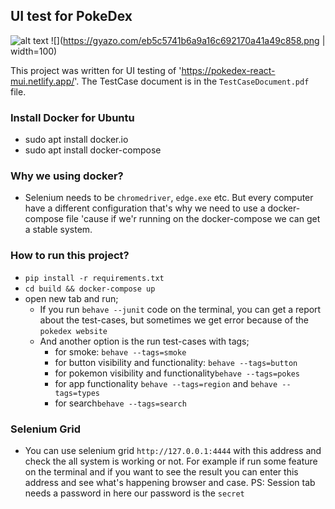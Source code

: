 ## UI test for PokeDex

![alt text](https://www.freeiconspng.com/uploads/pikachu-png-transparent-0.png)
![](https://gyazo.com/eb5c5741b6a9a16c692170a41a49c858.png | width=100)

This project was written for UI testing of 'https://pokedex-react-mui.netlify.app/'. The TestCase document is in the `TestCaseDocument.pdf` file.
### Install Docker for Ubuntu 
 - sudo apt install docker.io
 - sudo apt install docker-compose
 
### Why we using docker?
- Selenium needs to be `chromedriver`, `edge.exe` etc. But every computer have a different configuration that's why we need to use a docker-compose file 'cause if we'r running on the docker-compose we can get a stable system.   

### How to run this project?
- `pip install -r requirements.txt`
- `cd build && docker-compose up`
- open new tab and run; 
  - If you run `behave --junit` code on the terminal, you can get a report about the test-cases, but sometimes we get error because of the `pokedex website` 
  - And another option is the run test-cases with tags;
    - for smoke: `behave --tags=smoke`
    - for button visibility and functionality: `behave --tags=button`
    - for pokemon visibility and functionality`behave --tags=pokes`
    - for app functionality `behave --tags=region` and `behave --tags=types`
    - for search`behave --tags=search`
### Selenium Grid
- You can use selenium grid `http://127.0.0.1:4444` with this address and check the all system is working or not. For example if run some feature on the terminal and if you want to see the result you can enter this address and see what's happening browser and case.
PS: Session tab needs a password in here our password is the `secret`

